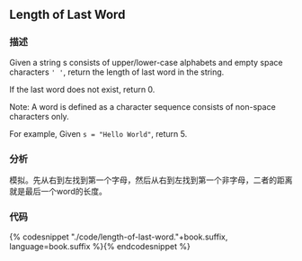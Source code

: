 ## Length of Last Word


### 描述

Given a string s consists of upper/lower-case alphabets and empty space characters `' '`, return the length of last word in the string.

If the last word does not exist, return 0.

Note: A word is defined as a character sequence consists of non-space characters only.

For example, 
Given `s = "Hello World"`,
return 5.


### 分析

模拟。先从右到左找到第一个字母，然后从右到左找到第一个非字母，二者的距离就是最后一个word的长度。


### 代码

{% codesnippet "./code/length-of-last-word."+book.suffix, language=book.suffix %}{% endcodesnippet %}
